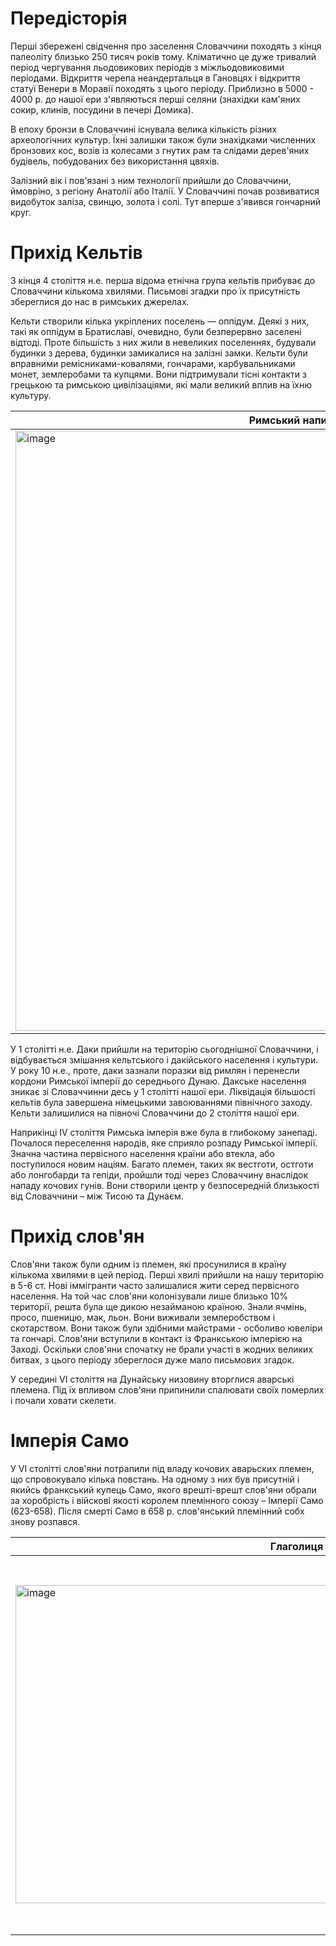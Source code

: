 # Передісторія
Перші збережені свідчення про заселення Словаччини походять з кінця палеоліту 
близько 250 тисяч років тому.
Кліматично це дуже тривалий період чергування льодовикових періодів з міжльодовиковими
періодами.
Відкриття черепа неандертальця в Гановцях і відкриття статуї Венери в Моравії походять з
цього періоду.
Приблизно в 5000 - 4000 р. до нашої ери з'являються перші селяни 
(знахідки кам'яних сокир, клинів, посудини в печері Домика).

В епоху бронзи в Словаччині існувала велика кількість різних археологічних культур. 
Їхні залишки також були знахідками численних бронзових кос, возів із колесами з
гнутих рам та слідами дерев'яних будівель, побудованих без використання цвяхів.

Залізний вік і пов'язані з ним технології прийшли до Словаччини, ймовріно, з 
регіону Анатолії або Італії.
У Словаччині почав розвиватися видобуток заліза, свинцю, золота і солі. 
Тут вперше з'явився гончарний круг.

# Прихід Кельтів
З кінця 4 століття н.е. перша відома етнічна група кельтів прибуває до Словаччини
кількома хвилями.
Письмові згадки про їх присутність збереглися до нас в римських джерелах.

Кельти створили кілька укріплених поселень — оппідум. Деякі з них, такі як оппідум
в Братиславі, 
очевидно, були безперервно заселені відтоді. Проте більшість з них жили в невеликих
поселеннях, 
будували будинки з дерева, будинки замикалися на залізні замки. Кельти були 
вправними ремісниками-ковалями, 
гончарами, карбувальниками монет, землеробами та купцями. Вони підтримували 
тісні контакти з грецькою та римською цивілізаціями, які мали великий вплив
на їхню культуру.

| Римський напис на скелі замку в Тренчині з межі 178 і 179 років |
| --------------------------------------------------------------- |
|              <img width="1280" height="960" alt="image" src="https://github.com/user-attachments/assets/f3f40fa7-beb6-4cab-a64d-7378e6217e3b" /> |

У 1 столітті н.е. Даки прийшли на територію сьогоднішної Словаччини, і відбувається 
змішання кельтського і дакійського населення і культури. У року 10 н.е., проте,
даки зазнали поразки від римлян і перенесли кордони Римської імперії до середнього 
Дунаю. Дакське населення зникає зі Словаччинни десь у 1 столітті нашої ери. 
Ліквідація більшості кельтів була 
завершена німецькими завоюваннями північного заходу. Кельти залишилися на півночі Словаччини
до 2 століття нашої ери.

Наприкінці IV століття Римська імперія вже була в глибокому занепаді. Почалося 
переселення народів, яке сприяло розпаду Римської імперії. Значна частина первісного 
населення країни або втекла, або поступилося новим націям. Багато племен, таких як вестготи, остготи 
або лонгобарди та гепіди, пройшли тоді через Словаччину внаслідок нападу кочових гунів.
Вони створили центр у безпосередній близькості від Словаччини – між Тисою та Дунаєм.


# Прихід слов'ян
Слов'яни також були одним із племен, які просунилися в країну кількома хвилями
в цей період. Перші хвилі прийшли на нашу територію в 5-6 ст.
Нові іммігранти часто залишалися жити серед первісного населення. 
На той час слов'яни 
колонізували лише близько 10% території, решта була ще дикою незайманою країною. 
Знали ячмінь, просо, пшеницю, мак, льон. Вони виживали землеробством і скотарством.
Вони також були здібними майстрами - осболиво ювеліри та гончарі.
Слов'яни вступили в контакт
із Франкською імперією на Заході. Оскільки слов'яни спочатку не брали участі в жодних 
великих битвах, 
з цього періоду збереглося дуже мало письмових згадок.

У середині VI століття на Дунайську низовину вторглися аварські племена. 
Під їх впливом слов'яни припинили спалювати своїх померлих і почали ховати скелети.

# Імперія Само
У VI столітті слов'яни потрапили під владу кочових аварьских племен, що спровокувало кілька
повстань. На одному з них був присутній і якийсь франкський купець Само, якого врешті-врешт
слов'яни обрали за хоробрість і війскові якості королем племінного союзу – Імперії Само (623-658).
Після смерті Само в 658 р. слов'янський племінний собх знову розпався. 

| Глаголиця | Святі Кирило і Мефодій |
| --------- | ---------------------- |
|    <img width="900" height="509" alt="image" src="https://github.com/user-attachments/assets/30c83b6f-0c7f-42ef-b805-1fbe3a778ed2" />  |   <img width="353" height="600" alt="image" src="https://github.com/user-attachments/assets/14c8a3eb-a66c-4f29-b181-1c15d4ca2460" />|

